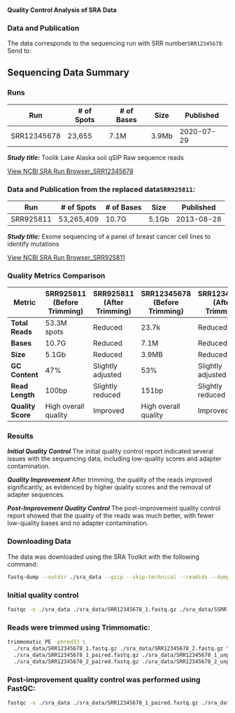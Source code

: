 
#### Quality Control Analysis of SRA Data

### Data and Publication
The data corresponds to the sequencing run with SRR number`SRR12345678`: 
Send to:


## Sequencing Data Summary

### Runs

| Run         | # of Spots | # of Bases | Size  | Published   |
|-------------|------------|------------|-------|-------------|
| SRR12345678 | 23,655     | 7.1M       | 3.9Mb | 2020-07-29  |

***Study title:***
Toolik Lake Alaska soil qSIP Raw sequence reads

[View NCBI SRA Run Browser_SRR12345678](https://trace.ncbi.nlm.nih.gov/Traces/?view=run_browser&acc=SRR12345678&display=metadata)		

### Data and Publication from the replaced data`SRR925811`: 


| Run         | # of Spots | # of Bases | Size  | Published   |
|-------------|------------|------------|-------|-------------|
| SRR925811   | 53,265,409 | 10.7G      | 5.1Gb | 2013-08-28  |

***Study title:***
Exome sequencing of a panel of breast cancer cell lines to identify mutations

[View NCBI SRA Run Browser_SRR925811](https://trace.ncbi.nlm.nih.gov/Traces/?view=run_browser&acc=SRR925811&display=metadata)

### Quality Metrics Comparison
| **Metric**       | **SRR925811 (Before Trimming)** | **SRR925811 (After Trimming)** | **SRR12345678 (Before Trimming)** | **SRR12345678 (After Trimming)** |
|------------------|---------------------------------|--------------------------------|-----------------------------------|----------------------------------|
| **Total Reads**  | 53.3M spots                     | Reduced                        | 23.7k                             | Reduced                          |
| **Bases**        | 10.7G                           | Reduced                        | 7.1M                              | Reduced                          |
| **Size**         | 5.1Gb                           | Reduced                        | 3.9MB                             | Reduced                          |
| **GC Content**   | 47%                             | Slightly adjusted              | 53%                               | Slightly adjusted                |
| **Read Length**  | 100bp                           | Slightly reduced               | 151bp                             | Slightly reduced                 |
| **Quality Score**| High overall quality            | Improved                       | High overall quality              | Improved                         |
### Results

***Initial Quality Control***
The initial quality control report indicated several issues with the sequencing data, including low-quality scores and adapter contamination.

***Quality Improvement***
After trimming, the quality of the reads improved significantly, as evidenced by higher quality scores and the removal of adapter sequences.

***Post-Improvement Quality Control***
The post-improvement quality control report showed that the quality of the reads was much better, with fewer low-quality bases and no adapter contamination. 

### Downloading Data
The data was downloaded using the SRA Toolkit with the following command:
```bash
fastq-dump --outdir ./sra_data --gzip --skip-technical --readids --dumpbase --split-files --clip SRR12345678
```  
### Initial quality control 
```bash
fastqc -o ./sra_data ./sra_data/SRR12345678_1.fastq.gz ./sra_data/SSRR12345678_2.fastq.gz
```


### Reads were trimmed using Trimmomatic:
```bash
trimmomatic PE -phred33 \
  ./sra_data/SRR12345678_1.fastq.gz ./sra_data/SRR12345678_2.fastq.gz \
  ./sra_data/SRR12345678_1_paired.fastq.gz ./sra_data/SRR12345678_1_unpaired.fastq.gz \
  ./sra_data/SRR12345678_2_paired.fastq.gz ./sra_data/SRR12345678_2_unpaired.fastq.gz \  ILLUMINACLIP:TruSeq3-PE.fa:2:30:10 LEADING:3 TRAILING:3 SLIDINGWINDOW:4:15 MINLEN:36
```

### Post-improvement quality control was performed using FastQC:
```bash
fastqc -o ./sra_data ./sra_data/SRR12345678_1_paired.fastq.gz ./sra_data/SRR12345678_2_paired.fastq.gz
```





